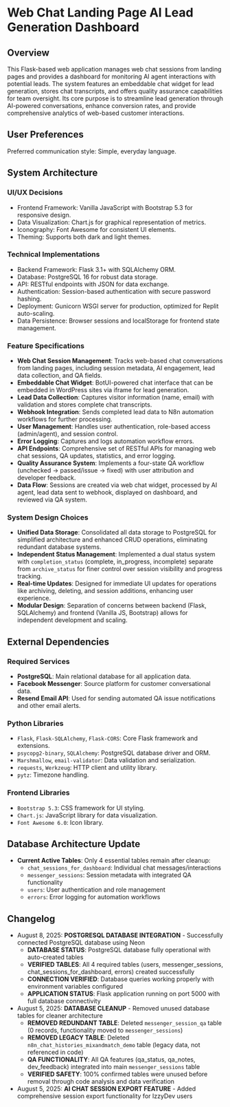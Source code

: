 # Web Chat Landing Page AI Lead Generation Dashboard

## Overview
This Flask-based web application manages web chat sessions from landing pages and provides a dashboard for monitoring AI agent interactions with potential leads. The system features an embeddable chat widget for lead generation, stores chat transcripts, and offers quality assurance capabilities for team oversight. Its core purpose is to streamline lead generation through AI-powered conversations, enhance conversion rates, and provide comprehensive analytics of web-based customer interactions.

## User Preferences
Preferred communication style: Simple, everyday language.

## System Architecture

### UI/UX Decisions
- Frontend Framework: Vanilla JavaScript with Bootstrap 5.3 for responsive design.
- Data Visualization: Chart.js for graphical representation of metrics.
- Iconography: Font Awesome for consistent UI elements.
- Theming: Supports both dark and light themes.

### Technical Implementations
- Backend Framework: Flask 3.1+ with SQLAlchemy ORM.
- Database: PostgreSQL 16 for robust data storage.
- API: RESTful endpoints with JSON for data exchange.
- Authentication: Session-based authentication with secure password hashing.
- Deployment: Gunicorn WSGI server for production, optimized for Replit auto-scaling.
- Data Persistence: Browser sessions and localStorage for frontend state management.

### Feature Specifications
- **Web Chat Session Management**: Tracks web-based chat conversations from landing pages, including session metadata, AI engagement, lead data collection, and QA fields.
- **Embeddable Chat Widget**: BotUI-powered chat interface that can be embedded in WordPress sites via iframe for lead generation.
- **Lead Data Collection**: Captures visitor information (name, email) with validation and stores complete chat transcripts.
- **Webhook Integration**: Sends completed lead data to N8n automation workflows for further processing.
- **User Management**: Handles user authentication, role-based access (admin/agent), and session control.
- **Error Logging**: Captures and logs automation workflow errors.
- **API Endpoints**: Comprehensive set of RESTful APIs for managing web chat sessions, QA updates, statistics, and error logging.
- **Quality Assurance System**: Implements a four-state QA workflow (unchecked → passed/issue → fixed) with user attribution and developer feedback.
- **Data Flow**: Sessions are created via web chat widget, processed by AI agent, lead data sent to webhook, displayed on dashboard, and reviewed via QA system.

### System Design Choices
- **Unified Data Storage**: Consolidated all data storage to PostgreSQL for simplified architecture and enhanced CRUD operations, eliminating redundant database systems.
- **Independent Status Management**: Implemented a dual status system with `completion_status` (complete, in_progress, incomplete) separate from `archive_status` for finer control over session visibility and progress tracking.
- **Real-time Updates**: Designed for immediate UI updates for operations like archiving, deleting, and session additions, enhancing user experience.
- **Modular Design**: Separation of concerns between backend (Flask, SQLAlchemy) and frontend (Vanilla JS, Bootstrap) allows for independent development and scaling.

## External Dependencies

### Required Services
- **PostgreSQL**: Main relational database for all application data.
- **Facebook Messenger**: Source platform for customer conversational data.
- **Resend Email API**: Used for sending automated QA issue notifications and other email alerts.

### Python Libraries
- `Flask`, `Flask-SQLAlchemy`, `Flask-CORS`: Core Flask framework and extensions.
- `psycopg2-binary`, `SQLAlchemy`: PostgreSQL database driver and ORM.
- `Marshmallow`, `email-validator`: Data validation and serialization.
- `requests`, `Werkzeug`: HTTP client and utility library.
- `pytz`: Timezone handling.

### Frontend Libraries
- `Bootstrap 5.3`: CSS framework for UI styling.
- `Chart.js`: JavaScript library for data visualization.
- `Font Awesome 6.0`: Icon library.

## Database Architecture Update
- **Current Active Tables**: Only 4 essential tables remain after cleanup:
  - `chat_sessions_for_dashboard`: Individual chat messages/interactions 
  - `messenger_sessions`: Session metadata with integrated QA functionality
  - `users`: User authentication and role management
  - `errors`: Error logging for automation workflows

## Changelog
- August 8, 2025: **POSTGRESQL DATABASE INTEGRATION** - Successfully connected PostgreSQL database using Neon
  - **DATABASE STATUS**: PostgreSQL database fully operational with auto-created tables
  - **VERIFIED TABLES**: All 4 required tables (users, messenger_sessions, chat_sessions_for_dashboard, errors) created successfully
  - **CONNECTION VERIFIED**: Database queries working properly with environment variables configured
  - **APPLICATION STATUS**: Flask application running on port 5000 with full database connectivity
- August 5, 2025: **DATABASE CLEANUP** - Removed unused database tables for cleaner architecture
  - **REMOVED REDUNDANT TABLE**: Deleted `messenger_session_qa` table (0 records, functionality moved to `messenger_sessions`)
  - **REMOVED LEGACY TABLE**: Deleted `n8n_chat_histories_mixandmatch_demo` table (legacy data, not referenced in code)
  - **QA FUNCTIONALITY**: All QA features (qa_status, qa_notes, dev_feedback) integrated into main `messenger_sessions` table
  - **VERIFIED SAFETY**: 100% confirmed tables were unused before removal through code analysis and data verification
- August 5, 2025: **AI CHAT SESSION EXPORT FEATURE** - Added comprehensive session export functionality for IzzyDev users